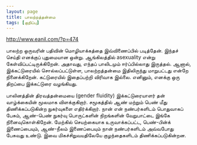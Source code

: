 ```yaml
---
layout: page
title: பாலற்றத்தன்மை
tags: [குறிப்பு]
---
```


<!-- அக்டோபர் 1, 2014 -->

http://www.eanil.com/?p=474

பாலற்ற ஒருவரின் பதிவின் மொழியாக்கத்தை இவ்விணைப்பில் படித்தேன். இந்தச் செய்தி எனக்குப் புதுமையான ஒன்று. ஆங்கிலத்தில் asexuality என்று கேள்விப்பட்டிருக்கிறேன். அதாவது, எந்தப் பாலிடமும் ஈர்ப்பில்லாது இருத்தல். ஆனால், இக்கட்டுரையில் சொல்லப்பட்டுள்ள, பாலற்றத்தன்மை இதிலிருந்து மாறுபட்டது என்றே நினைக்கிறேன். கட்டுரையில் இதைப்பற்றி விரிவாக இல்லை. எனினும், எனக்கு ஒரு திறப்பை இக்கட்டுரை வழங்கியது.

பாலினத்தின் திரவத்தன்மையை (gender fluidity) இக்கட்டுரையாளர் தன் வாழ்க்கையின் மூலமாக விளக்குகிறார். சமூகத்தில் ஆண் மற்றும் பெண் மீது திணிக்கப்படுகின்ற நுகர்வுகளை எதிர்க்கிறார். நான் என் நண்பர்களிடம் பொதுவாகப் பேசும், ஆண்-பெண் நுகர்வு பொருட்களின் நிறங்களின் வேறுபாட்டை இங்கே நினைவுகொள்கிறேன். மேற்கில் செயற்கையாக உருவாக்கப்பட்ட, பெண்-பின்க் இணைப்பையும், ஆண்-நீலம் இணைப்பையும் நான் நண்பர்களிடம் அவ்வபோது பேசுவது உண்டு. இவை மிகச்சிறுவயதிலேயே குழந்தைகளிடம் திணிக்கப்படுகின்றன.
